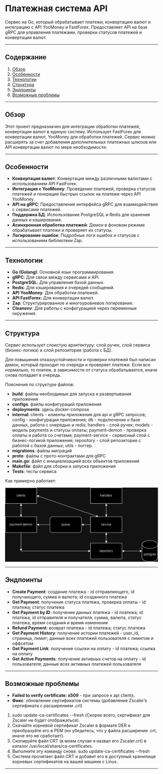 # Платежная система API

Сервис на Go, который обрабатывает платежи, конвертацию валют и интеграцию с API YooMoney и FastForex. Предоставляет API на базе gRPC для управления платежами, проверки статусов платежей и конвертации валют.

---

## Содержание

1. [Обзор](#обзор)
2. [Особенности](#особенности)
3. [Технологии](#технологии)
4. [Структура](#структура)
5. [Эндпоинты](#эндпоинты)
6. [Возможные проблемы](#возможные_проблемы)

---

## Обзор

Этот проект предназначен для интеграции обработки платежей, конвертации валют в единую систему. Использует FastForex для конвертации валют, YooMoney для обработки платежей. Сервис можно расширять за счет добавления дополнительных платежных шлюзов или API конвертации валют по мере необходимости.

---

## Особенности

- **Конвертация валют**: Конвертация между различными валютами с использованием API FastForex.
- **Интеграция с YooMoney**: Проведение платежей, проверка статусов платежей и генерация быстрых ссылок на платежи через API YooMoney.
- **API на gRPC**: Предоставление интерфейса gRPC для взаимодействия с сервисами платежей.
- **Поддержка БД**: Использование PostgreSQL и Redis для хранения данных и кэширования.
- **Асинхронная обработка платежей**: Демон в фоновом режиме обрабатывает платежи и проверяет их статусы.
- **Логирование ошибок**: Подробные логи ошибок и статусов с использованием библиотеки Zap.

---

## Технологии

- **Go (Golang)**: Основной язык программирования.
- **gRPC**: Для связи между сервисами и API.
- **PostgreSQL**: Для управления базой данных.
- **Redis**: Для кэширования и очередей сообщений.
- **API YooMoney**: Для обработки платежей.
- **API FastForex**: Для конвертации валют.
- **Zap**: Структурированное и многоуровневое логирование.
- **Cleanenv**: Для работы с конфигурацией через переменные окружения.

---

## Структура

Сервис использует слоистую архитектуру: слой ручек, слой сервиса (бизнес-логика) и слой репозитория (работа с БД).

Для повышения отказоустойчивости и проверки платежей был написан демон, который проходит по очереди и проверяет платежи. Если все нормально, то платеж, в зависимости от статуса обрабатывается, иначе снова попадает в очередь.

Пояснения по структуре файлов:

- **build**: файлы необходимые для запуска и развертывания приложения
- **configs**: файлы конфигураций приложения
- **deployments**: здесь docker-compose
- **internal**: clients - клиенты приложения для api и gRPC запросов; config - конфигурация приложения; db - подключение к базе данных, работа с очередью и redis; handlers - слой ручек; models - модель payments и статусы оплаты; payment-demon - проверка оплаты и работа со счетами; payment-service - сервисный слой с бизнес-логикой приложения; repository - слой репозитория с работой с базой данных; utils - логгер. 
- **migrations**: файлы миграций
- **proto**: файлы с прото-контрактами для gRPC
- **main.go**: файл с инициализацией всех объектов приложения
- **Makefile**: файл для сборки и запуска приложения
- **Tests**: тесты сервиса

Как примерно работает:

![архитектура](images/payment.drawio.png)

---

## Эндпоинты

- **Create Payment**: создание платежа - id отправляющего, id получающего, сумма и валюта; id созданного платежа
- **Get Payment**: получение статуса платежа, проверка оплаты - id платежа; статус платежа
- **Get Payment by ID**: получение данных платежа - id платежа; id платежа, id отправителя и получателя, сумма, валюта, статус платежа, время создания и время изменения
- **Refund Payment**: возврат платежа - id платежа; статус платежа
- **Get Payment History**: получение истории платежей - user_id, страница, лимит; данные всех платежей пользователя с лимитом и оффсетом
- **Get Payment Link**: получение ссылки на оплату - id платежа; ссылка на оплату
- **Get Active Payments**: получение активных счетов на оплату - id пользователя; данные всех активных платежей пользователя

---

## Возможные проблемы

- **Failed to verify certificate: x509** - при запросе к api clients. 
- **Фикс**: обновление сертификатов системы (добавление Zscaler’s сертификата с расширением .crt)
1. sudo update-ca-certificates --fresh (Скорее всего, сертификат для Zscaler не будет отображаться). 
2. Скачайте корневой сертификат Zscaler в формате DER и преобразуйте его в PEM (но убедитесь, что у файла расширение .crt, иначе это не сработает). 
3. Скопируйте файл CRT (в моем случае я назвал его Zscaler.crt) в каталог /usr/local/share/ca-certificates. 
4. Выполните эту команду снова: sudo update-ca-certificates --fresh 
5. Система прочитает файл CRT и добавит его в доступный хранилище корневых сертификатов на вашей машине с Linux.

---

